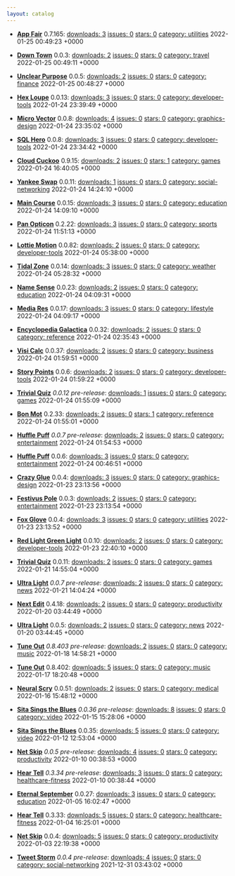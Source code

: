 ```yaml
---
layout: catalog
---
```

  * [**App Fair**](https://App-Fair.github.io/App) 0.7.165: [downloads: 3](https://github.com/App-Fair/App/releases) [issues: 0](https://github.com/App-Fair/App/issues) [stars: 0](https://github.com/App-Fair/App.git) [category: utilities](https://github.com/topics/appfair-utilities) 2022-01-25 00:49:23 +0000

  * [**Down Town**](https://Down-Town.github.io/App) 0.0.3: [downloads: 2](https://github.com/Down-Town/App/releases) [issues: 0](https://github.com/Down-Town/App/issues) [stars: 0](https://github.com/Down-Town/App.git) [category: travel](https://github.com/topics/appfair-travel) 2022-01-25 00:49:11 +0000

  * [**Unclear Purpose**](https://Unclear-Purpose.github.io/App) 0.0.5: [downloads: 2](https://github.com/Unclear-Purpose/App/releases) [issues: 0](https://github.com/Unclear-Purpose/App/issues) [stars: 0](https://github.com/Unclear-Purpose/App.git) [category: finance](https://github.com/topics/appfair-finance) 2022-01-25 00:48:27 +0000

  * [**Hex Loupe**](https://Hex-Loupe.github.io/App) 0.0.13: [downloads: 3](https://github.com/Hex-Loupe/App/releases) [issues: 0](https://github.com/Hex-Loupe/App/issues) [stars: 0](https://github.com/Hex-Loupe/App.git) [category: developer-tools](https://github.com/topics/appfair-developer-tools) 2022-01-24 23:39:49 +0000

  * [**Micro Vector**](https://Micro-Vector.github.io/App) 0.0.8: [downloads: 4](https://github.com/Micro-Vector/App/releases) [issues: 0](https://github.com/Micro-Vector/App/issues) [stars: 0](https://github.com/Micro-Vector/App.git) [category: graphics-design](https://github.com/topics/appfair-graphics-design) 2022-01-24 23:35:02 +0000

  * [**SQL Hero**](https://SQL-Hero.github.io/App) 0.0.8: [downloads: 3](https://github.com/SQL-Hero/App/releases) [issues: 0](https://github.com/SQL-Hero/App/issues) [stars: 0](https://github.com/SQL-Hero/App.git) [category: developer-tools](https://github.com/topics/appfair-developer-tools) 2022-01-24 23:34:42 +0000

  * [**Cloud Cuckoo**](https://Cloud-Cuckoo.github.io/App) 0.9.15: [downloads: 2](https://github.com/Cloud-Cuckoo/App/releases) [issues: 0](https://github.com/Cloud-Cuckoo/App/issues) [stars: 1](https://github.com/Cloud-Cuckoo/App.git) [category: games](https://github.com/topics/appfair-games) 2022-01-24 16:40:05 +0000

  * [**Yankee Swap**](https://Yankee-Swap.github.io/App) 0.0.11: [downloads: 1](https://github.com/Yankee-Swap/App/releases) [issues: 0](https://github.com/Yankee-Swap/App/issues) [stars: 0](https://github.com/Yankee-Swap/App.git) [category: social-networking](https://github.com/topics/appfair-social-networking) 2022-01-24 14:24:10 +0000

  * [**Main Course**](https://Main-Course.github.io/App) 0.0.15: [downloads: 3](https://github.com/Main-Course/App/releases) [issues: 0](https://github.com/Main-Course/App/issues) [stars: 0](https://github.com/Main-Course/App.git) [category: education](https://github.com/topics/appfair-education) 2022-01-24 14:09:10 +0000

  * [**Pan Opticon**](https://Pan-Opticon.github.io/App) 0.2.22: [downloads: 3](https://github.com/Pan-Opticon/App/releases) [issues: 0](https://github.com/Pan-Opticon/App/issues) [stars: 0](https://github.com/Pan-Opticon/App.git) [category: sports](https://github.com/topics/appfair-sports) 2022-01-24 11:51:13 +0000

  * [**Lottie Motion**](https://Lottie-Motion.github.io/App) 0.0.82: [downloads: 2](https://github.com/Lottie-Motion/App/releases) [issues: 0](https://github.com/Lottie-Motion/App/issues) [stars: 0](https://github.com/Lottie-Motion/App.git) [category: developer-tools](https://github.com/topics/appfair-developer-tools) 2022-01-24 05:38:00 +0000

  * [**Tidal Zone**](https://Tidal-Zone.github.io/App) 0.0.14: [downloads: 3](https://github.com/Tidal-Zone/App/releases) [issues: 0](https://github.com/Tidal-Zone/App/issues) [stars: 0](https://github.com/Tidal-Zone/App.git) [category: weather](https://github.com/topics/appfair-weather) 2022-01-24 05:28:32 +0000

  * [**Name Sense**](https://Name-Sense.github.io/App) 0.0.23: [downloads: 2](https://github.com/Name-Sense/App/releases) [issues: 0](https://github.com/Name-Sense/App/issues) [stars: 0](https://github.com/Name-Sense/App.git) [category: education](https://github.com/topics/appfair-education) 2022-01-24 04:09:31 +0000

  * [**Media Res**](https://Media-Res.github.io/App) 0.0.17: [downloads: 3](https://github.com/Media-Res/App/releases) [issues: 0](https://github.com/Media-Res/App/issues) [stars: 0](https://github.com/Media-Res/App.git) [category: lifestyle](https://github.com/topics/appfair-lifestyle) 2022-01-24 04:09:17 +0000

  * [**Encyclopedia Galactica**](https://Encyclopedia-Galactica.github.io/App) 0.0.32: [downloads: 2](https://github.com/Encyclopedia-Galactica/App/releases) [issues: 0](https://github.com/Encyclopedia-Galactica/App/issues) [stars: 0](https://github.com/Encyclopedia-Galactica/App.git) [category: reference](https://github.com/topics/appfair-reference) 2022-01-24 02:35:43 +0000

  * [**Visi Calc**](https://Visi-Calc.github.io/App) 0.0.37: [downloads: 2](https://github.com/Visi-Calc/App/releases) [issues: 0](https://github.com/Visi-Calc/App/issues) [stars: 0](https://github.com/Visi-Calc/App.git) [category: business](https://github.com/topics/appfair-business) 2022-01-24 01:59:51 +0000

  * [**Story Points**](https://Story-Points.github.io/App) 0.0.6: [downloads: 2](https://github.com/Story-Points/App/releases) [issues: 0](https://github.com/Story-Points/App/issues) [stars: 0](https://github.com/Story-Points/App.git) [category: developer-tools](https://github.com/topics/appfair-developer-tools) 2022-01-24 01:59:22 +0000

  * [**Trivial Quiz**](https://Trivial-Quiz.github.io/App) _0.0.12 pre-release_: [downloads: 1](https://github.com/Trivial-Quiz/App/releases) [issues: 0](https://github.com/Trivial-Quiz/App/issues) [stars: 0](https://github.com/Trivial-Quiz/App.git) [category: games](https://github.com/topics/appfair-games) 2022-01-24 01:55:09 +0000

  * [**Bon Mot**](https://Bon-Mot.github.io/App) 0.2.33: [downloads: 2](https://github.com/Bon-Mot/App/releases) [issues: 0](https://github.com/Bon-Mot/App/issues) [stars: 1](https://github.com/Bon-Mot/App.git) [category: reference](https://github.com/topics/appfair-reference) 2022-01-24 01:55:01 +0000

  * [**Huffle Puff**](https://Huffle-Puff.github.io/App) _0.0.7 pre-release_: [downloads: 2](https://github.com/Huffle-Puff/App/releases) [issues: 0](https://github.com/Huffle-Puff/App/issues) [stars: 0](https://github.com/Huffle-Puff/App.git) [category: entertainment](https://github.com/topics/appfair-entertainment) 2022-01-24 01:54:53 +0000

  * [**Huffle Puff**](https://Huffle-Puff.github.io/App) 0.0.6: [downloads: 3](https://github.com/Huffle-Puff/App/releases) [issues: 0](https://github.com/Huffle-Puff/App/issues) [stars: 0](https://github.com/Huffle-Puff/App.git) [category: entertainment](https://github.com/topics/appfair-entertainment) 2022-01-24 00:46:51 +0000

  * [**Crazy Glue**](https://Crazy-Glue.github.io/App) 0.0.4: [downloads: 3](https://github.com/Crazy-Glue/App/releases) [issues: 0](https://github.com/Crazy-Glue/App/issues) [stars: 0](https://github.com/Crazy-Glue/App.git) [category: graphics-design](https://github.com/topics/appfair-graphics-design) 2022-01-23 23:13:56 +0000

  * [**Festivus Pole**](https://Festivus-Pole.github.io/App) 0.0.3: [downloads: 2](https://github.com/Festivus-Pole/App/releases) [issues: 0](https://github.com/Festivus-Pole/App/issues) [stars: 0](https://github.com/Festivus-Pole/App.git) [category: entertainment](https://github.com/topics/appfair-entertainment) 2022-01-23 23:13:54 +0000

  * [**Fox Glove**](https://Fox-Glove.github.io/App) 0.0.4: [downloads: 3](https://github.com/Fox-Glove/App/releases) [issues: 0](https://github.com/Fox-Glove/App/issues) [stars: 0](https://github.com/Fox-Glove/App.git) [category: utilities](https://github.com/topics/appfair-utilities) 2022-01-23 23:13:52 +0000

  * [**Red Light Green Light**](https://Red-Light-Green-Light.github.io/App) 0.0.10: [downloads: 2](https://github.com/Red-Light-Green-Light/App/releases) [issues: 0](https://github.com/Red-Light-Green-Light/App/issues) [stars: 0](https://github.com/Red-Light-Green-Light/App.git) [category: developer-tools](https://github.com/topics/appfair-developer-tools) 2022-01-23 22:40:10 +0000

  * [**Trivial Quiz**](https://Trivial-Quiz.github.io/App) 0.0.11: [downloads: 2](https://github.com/Trivial-Quiz/App/releases) [issues: 0](https://github.com/Trivial-Quiz/App/issues) [stars: 0](https://github.com/Trivial-Quiz/App.git) [category: games](https://github.com/topics/appfair-games) 2022-01-21 14:55:04 +0000

  * [**Ultra Light**](https://Ultra-Light.github.io/App) _0.0.7 pre-release_: [downloads: 2](https://github.com/Ultra-Light/App/releases) [issues: 0](https://github.com/Ultra-Light/App/issues) [stars: 0](https://github.com/Ultra-Light/App.git) [category: news](https://github.com/topics/appfair-news) 2022-01-21 14:04:24 +0000

  * [**Next Edit**](https://Next-Edit.github.io/App) 0.4.18: [downloads: 2](https://github.com/Next-Edit/App/releases) [issues: 0](https://github.com/Next-Edit/App/issues) [stars: 0](https://github.com/Next-Edit/App.git) [category: productivity](https://github.com/topics/appfair-productivity) 2022-01-20 03:44:49 +0000

  * [**Ultra Light**](https://Ultra-Light.github.io/App) 0.0.5: [downloads: 2](https://github.com/Ultra-Light/App/releases) [issues: 0](https://github.com/Ultra-Light/App/issues) [stars: 0](https://github.com/Ultra-Light/App.git) [category: news](https://github.com/topics/appfair-news) 2022-01-20 03:44:45 +0000

  * [**Tune Out**](https://Tune-Out.github.io/App) _0.8.403 pre-release_: [downloads: 2](https://github.com/Tune-Out/App/releases) [issues: 0](https://github.com/Tune-Out/App/issues) [stars: 0](https://github.com/Tune-Out/App.git) [category: music](https://github.com/topics/appfair-music) 2022-01-18 14:58:21 +0000

  * [**Tune Out**](https://Tune-Out.github.io/App) 0.8.402: [downloads: 5](https://github.com/Tune-Out/App/releases) [issues: 0](https://github.com/Tune-Out/App/issues) [stars: 0](https://github.com/Tune-Out/App.git) [category: music](https://github.com/topics/appfair-music) 2022-01-17 18:20:48 +0000

  * [**Neural Scry**](https://Neural-Scry.github.io/App) 0.0.51: [downloads: 2](https://github.com/Neural-Scry/App/releases) [issues: 0](https://github.com/Neural-Scry/App/issues) [stars: 0](https://github.com/Neural-Scry/App.git) [category: medical](https://github.com/topics/appfair-medical) 2022-01-16 15:48:12 +0000

  * [**Sita Sings the Blues**](https://Sita-Sings-the-Blues.github.io/App) _0.0.36 pre-release_: [downloads: 8](https://github.com/Sita-Sings-the-Blues/App/releases) [issues: 0](https://github.com/Sita-Sings-the-Blues/App/issues) [stars: 0](https://github.com/Sita-Sings-the-Blues/App.git) [category: video](https://github.com/topics/appfair-video) 2022-01-15 15:28:06 +0000

  * [**Sita Sings the Blues**](https://Sita-Sings-the-Blues.github.io/App) 0.0.35: [downloads: 5](https://github.com/Sita-Sings-the-Blues/App/releases) [issues: 0](https://github.com/Sita-Sings-the-Blues/App/issues) [stars: 0](https://github.com/Sita-Sings-the-Blues/App.git) [category: video](https://github.com/topics/appfair-video) 2022-01-12 12:53:04 +0000

  * [**Net Skip**](https://Net-Skip.github.io/App) _0.0.5 pre-release_: [downloads: 4](https://github.com/Net-Skip/App/releases) [issues: 0](https://github.com/Net-Skip/App/issues) [stars: 0](https://github.com/Net-Skip/App.git) [category: productivity](https://github.com/topics/appfair-productivity) 2022-01-10 00:38:53 +0000

  * [**Hear Tell**](https://Hear-Tell.github.io/App) _0.3.34 pre-release_: [downloads: 3](https://github.com/Hear-Tell/App/releases) [issues: 0](https://github.com/Hear-Tell/App/issues) [stars: 0](https://github.com/Hear-Tell/App.git) [category: healthcare-fitness](https://github.com/topics/appfair-healthcare-fitness) 2022-01-10 00:38:44 +0000

  * [**Eternal September**](https://Eternal-September.github.io/App) 0.0.27: [downloads: 3](https://github.com/Eternal-September/App/releases) [issues: 0](https://github.com/Eternal-September/App/issues) [stars: 0](https://github.com/Eternal-September/App.git) [category: education](https://github.com/topics/appfair-education) 2022-01-05 16:02:47 +0000

  * [**Hear Tell**](https://Hear-Tell.github.io/App) 0.3.33: [downloads: 5](https://github.com/Hear-Tell/App/releases) [issues: 0](https://github.com/Hear-Tell/App/issues) [stars: 0](https://github.com/Hear-Tell/App.git) [category: healthcare-fitness](https://github.com/topics/appfair-healthcare-fitness) 2022-01-04 16:25:01 +0000

  * [**Net Skip**](https://Net-Skip.github.io/App) 0.0.4: [downloads: 5](https://github.com/Net-Skip/App/releases) [issues: 0](https://github.com/Net-Skip/App/issues) [stars: 0](https://github.com/Net-Skip/App.git) [category: productivity](https://github.com/topics/appfair-productivity) 2022-01-03 22:19:38 +0000

  * [**Tweet Storm**](https://Tweet-Storm.github.io/App) _0.0.4 pre-release_: [downloads: 4](https://github.com/Tweet-Storm/App/releases) [issues: 0](https://github.com/Tweet-Storm/App/issues) [stars: 0](https://github.com/Tweet-Storm/App.git) [category: social-networking](https://github.com/topics/appfair-social-networking) 2021-12-31 03:43:02 +0000
